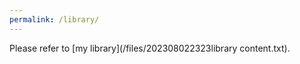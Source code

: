 ```yaml
---
permalink: /library/
---
```


Please refer to [my library](/files/202308022323library content.txt).
